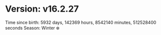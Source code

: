 # Version: v16.2.27
Time since birth: 5932 days, 142369 hours, 8542140 minutes, 512528400 seconds
Season: Winter ❄️
